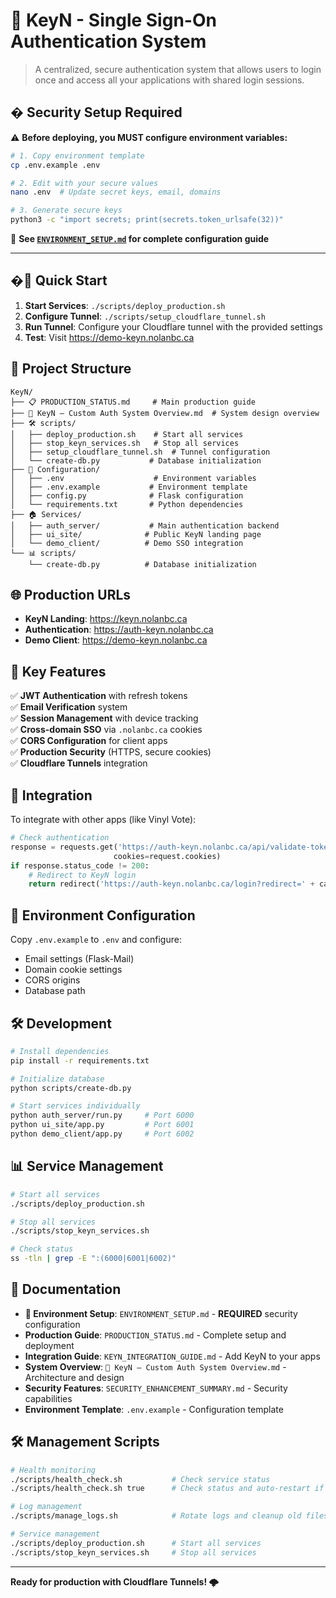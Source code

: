 # 🔐 KeyN - Single Sign-On Authentication System

> A centralized, secure authentication system that allows users to login once and access all your applications with shared login sessions.

## � **Security Setup Required**

⚠️ **Before deploying, you MUST configure environment variables:**

```bash
# 1. Copy environment template
cp .env.example .env

# 2. Edit with your secure values
nano .env  # Update secret keys, email, domains

# 3. Generate secure keys
python3 -c "import secrets; print(secrets.token_urlsafe(32))"
```

📖 **See [`ENVIRONMENT_SETUP.md`](ENVIRONMENT_SETUP.md) for complete configuration guide**

---

## �🚀 Quick Start

1. **Start Services**: `./scripts/deploy_production.sh`
2. **Configure Tunnel**: `./scripts/setup_cloudflare_tunnel.sh`
3. **Run Tunnel**: Configure your Cloudflare tunnel with the provided settings
4. **Test**: Visit https://demo-keyn.nolanbc.ca

## 📁 Project Structure

```
KeyN/
├── 📋 PRODUCTION_STATUS.md     # Main production guide
├── 🔐 KeyN – Custom Auth System Overview.md  # System design overview
├── 🛠️ scripts/
│   ├── deploy_production.sh    # Start all services
│   ├── stop_keyn_services.sh   # Stop all services
│   ├── setup_cloudflare_tunnel.sh  # Tunnel configuration
│   └── create-db.py           # Database initialization
├── 🔧 Configuration/
│   ├── .env                    # Environment variables
│   ├── .env.example           # Environment template
│   ├── config.py              # Flask configuration
│   └── requirements.txt       # Python dependencies
├── 🏠 Services/
│   ├── auth_server/           # Main authentication backend
│   ├── ui_site/              # Public KeyN landing page
│   └── demo_client/          # Demo SSO integration
└── 📊 scripts/
    └── create-db.py          # Database initialization
```

## 🌐 Production URLs

- **KeyN Landing**: https://keyn.nolanbc.ca
- **Authentication**: https://auth-keyn.nolanbc.ca  
- **Demo Client**: https://demo-keyn.nolanbc.ca

## 🔧 Key Features

✅ **JWT Authentication** with refresh tokens  
✅ **Email Verification** system  
✅ **Session Management** with device tracking  
✅ **Cross-domain SSO** via `.nolanbc.ca` cookies  
✅ **CORS Configuration** for client apps  
✅ **Production Security** (HTTPS, secure cookies)  
✅ **Cloudflare Tunnels** integration  

## 🔗 Integration

To integrate with other apps (like Vinyl Vote):

```python
# Check authentication
response = requests.get('https://auth-keyn.nolanbc.ca/api/validate-token',
                       cookies=request.cookies)
if response.status_code != 200:
    # Redirect to KeyN login
    return redirect('https://auth-keyn.nolanbc.ca/login?redirect=' + callback_url)
```

## 📝 Environment Configuration

Copy `.env.example` to `.env` and configure:
- Email settings (Flask-Mail)
- Domain cookie settings
- CORS origins
- Database path

## 🛠️ Development

```bash
# Install dependencies
pip install -r requirements.txt

# Initialize database
python scripts/create-db.py

# Start services individually
python auth_server/run.py     # Port 6000
python ui_site/app.py         # Port 6001
python demo_client/app.py     # Port 6002
```

## 📊 Service Management

```bash
# Start all services
./scripts/deploy_production.sh

# Stop all services  
./scripts/stop_keyn_services.sh

# Check status
ss -tln | grep -E ":(6000|6001|6002)"
```

## 📖 Documentation

- **🔧 Environment Setup**: `ENVIRONMENT_SETUP.md` - **REQUIRED** security configuration
- **Production Guide**: `PRODUCTION_STATUS.md` - Complete setup and deployment
- **Integration Guide**: `KEYN_INTEGRATION_GUIDE.md` - Add KeyN to your apps
- **System Overview**: `🔐 KeyN – Custom Auth System Overview.md` - Architecture and design
- **Security Features**: `SECURITY_ENHANCEMENT_SUMMARY.md` - Security capabilities
- **Environment Template**: `.env.example` - Configuration template

## 🛠️ Management Scripts

```bash
# Health monitoring
./scripts/health_check.sh           # Check service status
./scripts/health_check.sh true      # Check status and auto-restart if needed

# Log management
./scripts/manage_logs.sh            # Rotate logs and cleanup old files

# Service management
./scripts/deploy_production.sh      # Start all services
./scripts/stop_keyn_services.sh     # Stop all services
```

---

**Ready for production with Cloudflare Tunnels! 🌩️**
